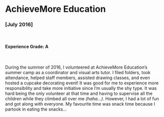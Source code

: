 # AchieveMore Education 
<h3>[July 2016]</h3>
<br/>
<h4> Experience Grade: A </h4>
<br/>
<p>
During the summer of 2016, I volunteered at AchieveMore Education’s summer camp as a coordinator and visual arts tutor. I filed folders, took attendance, helped staff members, assisted drawing classes, and even hosted a cupcake decorating event! It was good for me to experience more responsibility and take more initiative since I’m usually the shy type. It was hard being the only volunteer at that time and having to supervise all the children while they climbed all over me <i>(haha...)</i>. However, I had a lot of fun and got along with everyone. My favourite time was snack time because I partook in eating the snacks... 
</p>
<br/>
